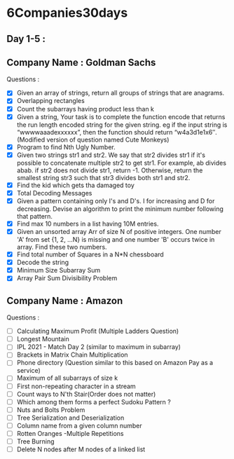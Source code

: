 # 6Companies30days
## Day 1-5 :
## Company Name : Goldman Sachs
Questions :

- [x] Given an array of strings, return all groups of strings that are anagrams.
- [x] Overlapping rectangles
- [x] Count the subarrays having product less than k
- [x] Given a string, Your task is to  complete the function encode that returns the run length encoded string for the given string. eg if the input string is “wwwwaaadexxxxxx”, then the function should return “w4a3d1e1x6″.(Modified version of question named Cute Monkeys)
- [x] Program to find Nth Ugly Number.
- [x] Given two strings str1 and str2. We say that str2 divides str1 if it's possible to concatenate multiple str2 to get str1. For example, ab divides abab. if str2 does not divide str1, return -1. Otherwise, return the smallest string str3 such that str3 divides both str1 and str2.
- [x] Find the kid which gets tha damaged toy
- [x] Total Decoding Messages 
- [x] Given a pattern containing only I's and D's. I for increasing and D for decreasing. Devise an algorithm to print the minimum number following that pattern.
- [x] Find max 10 numbers in a list having 10M entries.
- [x] Given an unsorted array Arr of size N of positive integers. One number 'A' from set {1, 2, …N} is missing and one number 'B' occurs twice in array. Find these two numbers.
- [x] Find total number of Squares in a N*N chessboard
- [x] Decode the string
- [x] Minimum Size Subarray Sum
- [x] Array Pair Sum Divisibility Problem

## Company Name : Amazon
Questions :
- [ ] Calculating Maximum Profit (Multiple Ladders Question)
- [ ] Longest Mountain 
- [ ] IPL 2021 - Match Day 2 (similar to maximum in subarray)
- [ ] Brackets in Matrix Chain Multiplication 
- [ ] Phone directory (Question similar to this based on Amazon Pay as a service)
- [ ] Maximum of all subarrays of size k
- [ ] First non-repeating character in a stream
- [ ] Count ways to N'th Stair(Order does not matter)
- [ ] Which among them forms a perfect Sudoku Pattern ?
- [ ] Nuts and Bolts Problem
- [ ] Tree Serialization and Deserialization
- [ ] Column name from a given column number
- [ ] Rotten Oranges -Multiple Repetitions
- [ ] Tree Burning 
- [ ] Delete N nodes after M nodes of a linked list 
